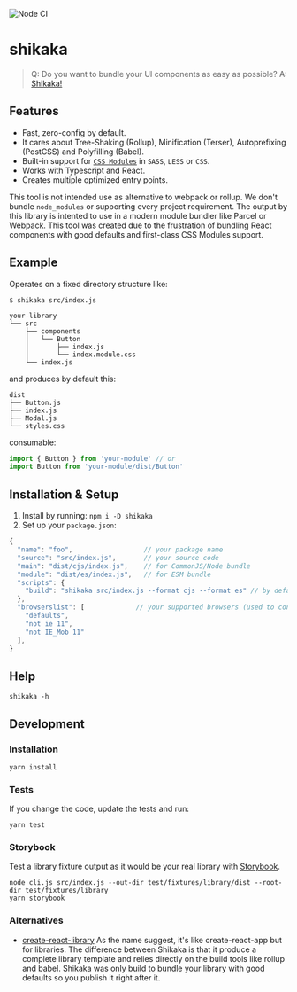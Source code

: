 ![Node CI](https://github.com/StarpTech/shikaka/workflows/Node%20CI/badge.svg)

# shikaka

> Q: Do you want to bundle your UI components as easy as possible?
> A: [Shikaka!](https://www.youtube.com/watch?v=PcjFVTI4_Gw)

## Features

- Fast, zero-config by default.
- It cares about Tree-Shaking (Rollup), Minification (Terser), Autoprefixing (PostCSS) and Polyfilling (Babel).
- Built-in support for [`CSS Modules`](https://github.com/css-modules/css-modules) in `SASS`, `LESS` or `CSS`.
- Works with Typescript and React.
- Creates multiple optimized entry points.

This tool is not intended use as alternative to webpack or rollup. We don't bundle `node_modules` or supporting every project requirement. The output by this library is intented to use in a modern module bundler like Parcel or Webpack. This tool was created due to the frustration of bundling React components with good defaults and first-class CSS Modules support.

## Example

Operates on a fixed directory structure like:

```
$ shikaka src/index.js

your-library
└── src
    ├── components
    │   └── Button
    │       ├── index.js
    │       └── index.module.css
    └── index.js
```

and produces by default this:

```
dist
├── Button.js
├── index.js
├── Modal.js
└── styles.css
```

consumable:

```jsx
import { Button } from 'your-module' // or
import Button from 'your-module/dist/Button'
```

## Installation & Setup

1. Install by running: `npm i -D shikaka`
2. Set up your `package.json`:

```js
{
  "name": "foo",                  // your package name
  "source": "src/index.js",       // your source code
  "main": "dist/cjs/index.js",    // for CommonJS/Node bundle
  "module": "dist/es/index.js",   // for ESM bundle
  "scripts": {
    "build": "shikaka src/index.js --format cjs --format es" // by default only ESM
  },
  "browserslist": [             // your supported browsers (used to configure babel and postcss)
    "defaults",
    "not ie 11",
    "not IE_Mob 11"
  ],
}
```

## Help

```
shikaka -h
```

## Development

### Installation

```
yarn install
```

### Tests

If you change the code, update the tests and run:

```
yarn test
```

### Storybook

Test a library fixture output as it would be your real library with [Storybook](https://storybook.js.org/).

```
node cli.js src/index.js --out-dir test/fixtures/library/dist --root-dir test/fixtures/library
yarn storybook
```

### Alternatives

- [create-react-library](https://github.com/transitive-bullshit/create-react-library) As the name suggest, it's like create-react-app but for libraries. The difference between Shikaka is that it produce a complete library template and relies directly on the build tools like rollup and babel. Shikaka was only build to bundle your library with good defaults so you publish it right after it.